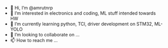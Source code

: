 - 👋 Hi, I’m @amrutnrp
- 👀 I’m interested in electronics and coding, ML stuff  intended towards HW
- 🌱 I’m currently learning python, TCl, driver development on STM32, ML-YOLO
- 💞️ I’m looking to collaborate on ...
- 📫 How to reach me ...

<!---
amrutnrp/amrutnrp is a ✨ special ✨ repository because its `README.md` (this file) appears on your GitHub profile.
You can click the Preview link to take a look at your changes.
--->

